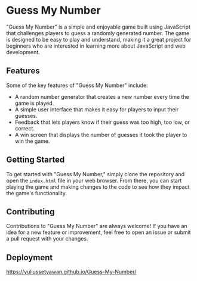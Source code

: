# Guess My Number

"Guess My Number" is a simple and enjoyable game built using JavaScript that challenges players to guess a randomly generated number. The game is designed to be easy to play and understand, making it a great project for beginners who are interested in learning more about JavaScript and web development.

## Features

Some of the key features of "Guess My Number" include:

- A random number generator that creates a new number every time the game is played.
- A simple user interface that makes it easy for players to input their guesses.
- Feedback that lets players know if their guess was too high, too low, or correct.
- A win screen that displays the number of guesses it took the player to win the game.

## Getting Started

To get started with "Guess My Number," simply clone the repository and open the `index.html` file in your web browser. From there, you can start playing the game and making changes to the code to see how they impact the game's functionality.

## Contributing

Contributions to "Guess My Number" are always welcome! If you have an idea for a new feature or improvement, feel free to open an issue or submit a pull request with your changes.

## Deployment
https://yuliussetyawan.github.io/Guess-My-Number/

